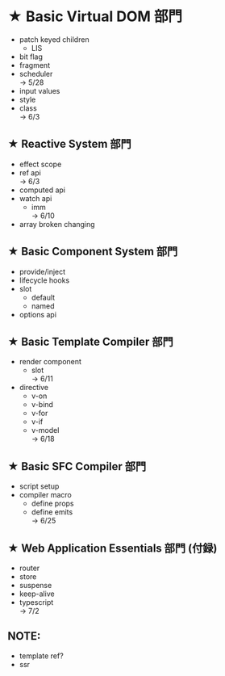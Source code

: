 # ★ Basic Virtual DOM 部門

- patch keyed children
  - LIS
- bit flag
- fragment
- scheduler  
  -> 5/28
- input values
- style
- class  
  -> 6/3

## ★ Reactive System 部門

- effect scope
- ref api  
  -> 6/3
- computed api
- watch api
  - imm  
    -> 6/10
- array broken changing

## ★ Basic Component System 部門

- provide/inject
- lifecycle hooks
- slot
  - default
  - named  
- options api

## ★ Basic Template Compiler 部門

- render component
  - slot  
    -> 6/11
- directive
  - v-on
  - v-bind
  - v-for
  - v-if
  - v-model  
    -> 6/18

## ★ Basic SFC Compiler 部門

- script setup
- compiler macro
  - define props
  - define emits  
    -> 6/25

## ★ Web Application Essentials 部門 (付録)

- router
- store
- suspense
- keep-alive
- typescript  
  -> 7/2

## NOTE:

- template ref?
- ssr
